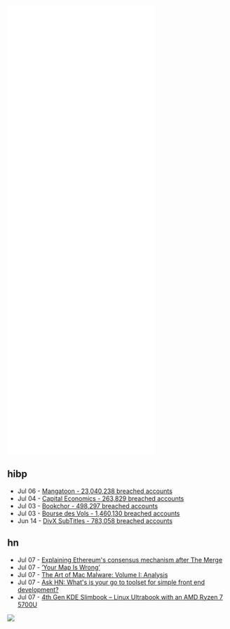 ![Metrics](https://raw.githubusercontent.com/phixion/phixion/master/metrics.svg)

## hibp

<!--
for https://github.com/phixion/phixion/blob/main/.github/workflows/feeds.yml
-->
<!--START_SECTION:haveibeenpwnd-->
- Jul 06 - [Mangatoon - 23,040,238 breached accounts](https://haveibeenpwned.com/PwnedWebsites#Mangatoon)
- Jul 04 - [Capital Economics - 263,829 breached accounts](https://haveibeenpwned.com/PwnedWebsites#CapialEconomics)
- Jul 03 - [Bookchor - 498,297 breached accounts](https://haveibeenpwned.com/PwnedWebsites#Bookchor)
- Jul 03 - [Bourse des Vols - 1,460,130 breached accounts](https://haveibeenpwned.com/PwnedWebsites#BourseDesVols)
- Jun 14 - [DivX SubTitles - 783,058 breached accounts](https://haveibeenpwned.com/PwnedWebsites#DivXSubTitles)
<!--END_SECTION:haveibeenpwnd-->

## hn

<!--
for https://github.com/phixion/phixion/blob/main/.github/workflows/feeds.yml
-->
<!--START_SECTION:hn-->
- Jul 07 - [Explaining Ethereum's consensus mechanism after The Merge](https://0xfoobar.substack.com/p/ethereum-proof-of-stake)
- Jul 07 - [‘Your Map Is Wrong’](https://p2p.ai/2022/06/27/your-map-is-wrong/)
- Jul 07 - [The Art of Mac Malware: Volume I: Analysis](https://taomm.org/vol1/read.html)
- Jul 07 - [Ask HN: What's is your go to toolset for simple front end development?](https://news.ycombinator.com/item?id=32011439)
- Jul 07 - [4th Gen KDE Slimbook – Linux Ultrabook with an AMD Ryzen 7 5700U](https://kde.slimbook.es/)
<!--END_SECTION:hn-->

<!--
for https://yhype.me
-->
![](https://hit.yhype.me/github/profile?user_id=13013670)
